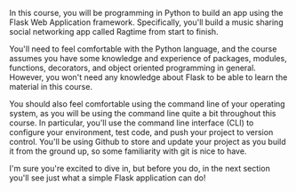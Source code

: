 In this course, you will be programming in Python to build an app using the Flask Web Application framework. Specifically, you'll build a music sharing social networking app called Ragtime from start to finish.

You'll need to feel comfortable with the Python language, and the course assumes you have some knowledge and experience of packages, modules, functions, decorators, and object oriented programming in general. However, you won't need any knowledge about Flask to be able to learn the material in this course.

You should also feel comfortable using the command line of your operating system, as you will be using the command line quite a bit throughout this course. In particular, you'll use the command line interface (CLI) to configure your environment, test code, and push your project to version control. You'll be using Github to store and update your project as you build it from the ground up, so some familiarity with git is nice to have.

I'm sure you're excited to dive in, but before you do, in the next section you'll see just what a simple Flask application can do!